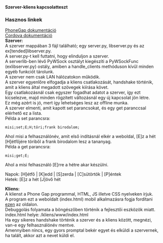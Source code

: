 <!Doctype html>
<b>Szerver-kliens kapcsolatteszt</b><br>
<h3>Hasznos linkek</h3>
<a href = "http://docs.phonegap.com/">PhoneGap dokumentáció</a><br>
<a href="https://cordova.apache.org/docs/en/latest/">Cordova dokumentáció</a><br>
<b>Szerver:</b><br>
A szerver mappában 3 fájl található; egy server.py, libserver.py és az ex[tended]libserver.py.<br>
A server.py-t kell futtatni, hogy elinduljon a szerver.<br>
A serverlib-ben lévő PyWSock osztályt kiegészíti a PyWSockFunc (exlibserver.py) ostály, amiben a handle_clients methóduson kívűl minden egyéb funkciót tárolunk.<br>
A szerver nem csak LAN hálózatokon működik.<br>
A szerver egyenlőre elfogadja a kliens csatlakozását, handshake történik, amit a kliens által megadott szövegek kiírása követ.<br>
Egy csatlakozásnál csak egyszer fogadhat adatot a szerver, így ezt kicselezve, majd minden rögzített változásnál egy új kapcsolat jön létre.<br>
Ez még azért is jó, mert így lehetséges lesz az offline munka.<br>
A szerver elmenti, amit kapott set parancsokat, és egy get paranccsal elérhető ez a lista.<br>
Példa a set parancsra:

```
misi;set;E;H;töri;frank birodalom;
```

Ahol misi a felhasználónév, amit első indításnál elkér a weboldal,
[E]z a hét [H]étfőjére töriből a frank birodalom lesz a tananyag.<br>
Példa a get parancsra: 

```
misi;get;E;
```

Ahol a misi felhasználó [E]rre a hétre akar készülni.<br>

Napok: [H]étfő | [K]edd | [S]zerda | [C]sütörtök | [P]éntek<br>
Hetek: [E]z a hét [J]övő hét<br>

<b>Kliens:</b><br>
A klienst a Phone Gap programmal, HTML, JS illetve CSS nyelveken írjuk.<br>
A program ezt a weboldalt (index.html) mobil alkalmazásra fogja fordítani <a href = "https://build.phonegap.com">ezen</a> az oldalon.<br>
Debuggolás folyamata a böngészőben történik a fejlesztői eszközök miatt.<br>
index.html helye: /kliens/www/index.html<br>
Ha egy sikeres handshake történik a szerver és a kliens között, megnézi, van-e egy felhasználónév mentve.<br>
Amennyiben nincs, egy gyors promptal bekér egyet és elküldi a szervernek, ha talált, akkor azt a nevet küldi el. <br>

